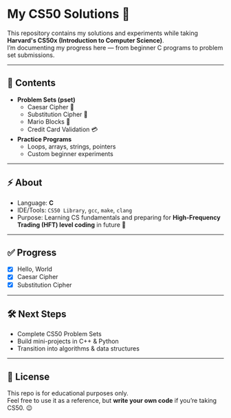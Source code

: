 # My CS50 Solutions 🚀

This repository contains my solutions and experiments while taking **Harvard's CS50x (Introduction to Computer Science)**.  
I’m documenting my progress here — from beginner C programs to problem set submissions.  

---

## 📂 Contents
- **Problem Sets (pset)**  
  - Caesar Cipher 🔐  
  - Substitution Cipher 🔑  
  - Mario Blocks 🧱  
  - Credit Card Validation 💳  
- **Practice Programs**  
  - Loops, arrays, strings, pointers  
  - Custom beginner experiments

---

## ⚡ About
- Language: **C**
- IDE/Tools: `CS50 Library`, `gcc`, `make`, `clang`
- Purpose: Learning CS fundamentals and preparing for **High-Frequency Trading (HFT) level coding** in future 🚄

---

## ✅ Progress
- [x] Hello, World  
- [x] Caesar Cipher  
- [x] Substitution Cipher  

---

## 🛠️ Next Steps
- Complete CS50 Problem Sets  
- Build mini-projects in C++ & Python  
- Transition into algorithms & data structures

---

## 📜 License
This repo is for educational purposes only.  
Feel free to use it as a reference, but **write your own code** if you’re taking CS50. 😉
